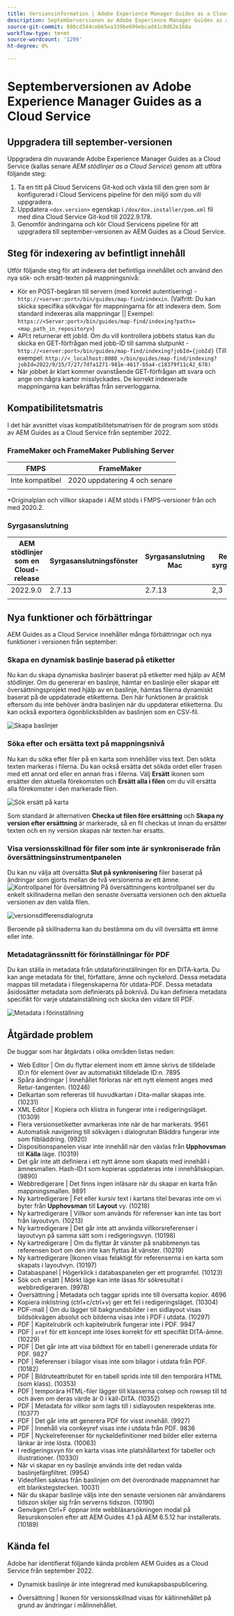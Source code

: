 ```yaml
---
title: Versionsinformation | Adobe Experience Manager Guides as a Cloud Service, september 2022-versionen
description: Septemberversionen av Adobe Experience Manager Guides as a Cloud Service
source-git-commit: 880cd344ceb65ea339be699ebcad41c0d62e168a
workflow-type: tm+mt
source-wordcount: '1299'
ht-degree: 0%

---
```


# Septemberversionen av Adobe Experience Manager Guides as a Cloud Service

## Uppgradera till september-versionen

Uppgradera din nuvarande Adobe Experience Manager Guides as a Cloud Service (kallas senare *AEM stödlinjer as a Cloud Service*) genom att utföra följande steg:
1. Ta en titt på Cloud Servicens Git-kod och växla till den gren som är konfigurerad i Cloud Servicens pipeline för den miljö som du vill uppgradera.
1. Uppdatera `<dox.version>` egenskap i `/dox/dox.installer/pom.xml` fil med dina Cloud Service Git-kod till 2022.9.178.
1. Genomför ändringarna och kör Cloud Servicens pipeline för att uppgradera till september-versionen av AEM Guides as a Cloud Service.

## Steg för indexering av befintligt innehåll

Utför följande steg för att indexera det befintliga innehållet och använd den nya sök- och ersätt-texten på mappningsnivå:
* Kör en POST-begäran till servern (med korrekt autentisering) - `http://<server:port>/bin/guides/map-find/indexin`.
(Valfritt: Du kan skicka specifika sökvägar för mappningarna för att indexera dem. Som standard indexeras alla mappningar || Exempel:   `https://<Server:port>/bin/guides/map-find/indexing?paths=<map_path_in_repository>`)
* API:t returnerar ett jobId. Om du vill kontrollera jobbets status kan du skicka en GET-förfrågan med jobb-ID till samma slutpunkt - `http://<server:port>/bin/guides/map-find/indexing?jobId={jobId}`
(Till exempel: `http://<_localhost:8080_>/bin/guides/map-find/indexing?jobId=2022/9/15/7/27/7dfa1271-981e-4617-b5a4-c18379f11c42_678)`
* När jobbet är klart kommer ovanstående GET-förfrågan att svara och ange om några kartor misslyckades. De korrekt indexerade mappningarna kan bekräftas från serverloggarna.


## Kompatibilitetsmatris

I det här avsnittet visas kompatibilitetsmatrisen för de program som stöds av AEM Guides as a Cloud Service från september 2022.

### FrameMaker och FrameMaker Publishing Server

| FMPS | FrameMaker |
| --- | --- |
| Inte kompatibel | 2020 uppdatering 4 och senare |
| | |

*Originalplan och villkor skapade i AEM stöds i FMPS-versioner från och med 2020.2.

### Syrgasanslutning

| AEM stödlinjer som en Cloud-release | Syrgasanslutningsfönster | Syrgasanslutning Mac | Redigera i syrgasfönster | Redigera i Syrgas Mac |
| --- | --- | --- | --- | --- |
| 2022.9.0 | 2.7.13 | 2.7.13 | 2,3 | 2,3 |
|  |  |  |  |


## Nya funktioner och förbättringar

AEM Guides as a Cloud Service innehåller många förbättringar och nya funktioner i versionen från september:


### Skapa en dynamisk baslinje baserad på etiketter

Nu kan du skapa dynamiska baslinjer baserat på etiketter med hjälp av AEM stödlinjer. Om du genererar en baslinje, hämtar en baslinje eller skapar ett översättningsprojekt med hjälp av en baslinje, hämtas filerna dynamiskt baserat på de uppdaterade etiketterna. Den här funktionen är praktisk eftersom du inte behöver ändra baslinjen när du uppdaterar etiketterna.
Du kan också exportera ögonblicksbilden av baslinjen som en CSV-fil.

![Skapa baslinjer](assets/dynamic-baseline.png)

### Söka efter och ersätta text på mappningsnivå

Nu kan du söka efter filer på en karta som innehåller viss text. Den sökta texten markeras i filerna. Du kan också ersätta det sökda ordet eller frasen med ett annat ord eller en annan fras i filerna.
Välj **Ersätt** ikonen som ersätter den aktuella förekomsten och **Ersätt alla i filen** om du vill ersätta alla förekomster i den markerade filen.

![Sök ersätt på karta](assets/map-find-replace.png)

Som standard är alternativen **Checka ut filen före ersättning** och **Skapa ny version efter ersättning** är markerade, så en fil checkas ut innan du ersätter texten och en ny version skapas när texten har ersatts.

### Visa versionsskillnad för filer som inte är synkroniserade från översättningsinstrumentpanelen

Du kan nu välja att översätta **Slut på synkronisering** filer baserat på ändringar som gjorts mellan de två versionerna av ett ämne.\
![Kontrollpanel för översättning](assets/translation-version-diff.png)
På översättningens kontrollpanel ser du enkelt skillnaderna mellan den senaste översatta versionen och den aktuella versionen av den valda filen.

![versionsdifferensdialogruta](assets/version-diff.png)

Beroende på skillnaderna kan du bestämma om du vill översätta ett ämne eller inte.

### Metadatagränssnitt för förinställningar för PDF

Du kan ställa in metadata från utdataförinställningen för en DITA-karta. Du kan ange metadata för titel, författare, ämne och nyckelord. Dessa metadata mappas till metadata i filegenskaperna för utdata-PDF.
Dessa metadata åsidosätter metadata som definierats på boknivå. Du kan definiera metadata specifikt för varje utdatainställning och skicka den vidare till PDF.

![Metadata i förinställning](assets/preset-metadata.png)


## Åtgärdade problem

De buggar som har åtgärdats i olika områden listas nedan:

* Web Editor | Om du flyttar element inom ett ämne skrivs de tilldelade ID:n för element över av automatiskt tilldelade ID:n. 7895
* Spåra ändringar | Innehållet förloras när ett nytt element anges med Retur-tangenten. (10246)
* Delkartan som refereras till huvudkartan i Dita-mallar skapas inte. (10231)
* XML Editor | Kopiera och klistra in fungerar inte i redigeringsläget. (10309)
* Flera versionsetiketter avmarkeras inte när de har markerats. 9561
* Automatisk navigering till sökvägen i dialogrutan Bläddra fungerar inte som filbläddring. (9920)
* Dispositionspanelen visar inte innehåll när den växlas från **Upphovsman** till **Källa** läge. (10319)
* Det går inte att definiera i ett nytt ämne som skapats med innehåll i ämnesmallen. Hash-ID:t som kopieras uppdateras inte i innehållskopian. (9890)
* Webbredigerare | Det finns ingen inläsare när du skapar en karta från mappningsmallen. 9891
* Ny kartredigerare | Fet eller kursiv text i kartans titel bevaras inte om vi byter från **Upphovsman** till **Layout** vy. (10218)
* Ny kartredigerare | Villkor som används för referenser kan inte tas bort från layoutvyn. (10213)
* Ny kartredigerare | Det går inte att använda villkorsreferenser i layoutvyn på samma sätt som i redigeringsvyn. (10198)
* Ny kartredigerare | Om du flyttar åt vänster på snabbmenyn tas referensen bort om den inte kan flyttas åt vänster. (10219)
* Ny kartredigerare |Ikonen visas felaktigt för referenserna i en karta som skapats i layoutvyn. (10197)
* Databaspanel | Högerklick i databaspanelen ger ett programfel. (10123)
* Sök och ersätt | Mörkt läge kan inte läsas för sökresultat i webbredigeraren. (9978)
* Översättning | Metadata och taggar sprids inte till översatta kopior. 4696
* Kopiera inklistring (ctrl+c/ctrl+v) ger ett fel i redigeringsläget. (10304)
* PDF-mall | Om du lägger till bakgrundsbilder i en sidlayout visas bildsökvägen absolut och bilderna visas inte i PDF i utdata. (10297)
* PDF | Kapitelrubrik och kapitelrubrik fungerar inte i PDF. 9947
* PDF | `xref` för ett koncept inte löses korrekt för ett specifikt DITA-ämne. (10229)
* PDF | Det går inte att visa bildtext för en tabell i genererade utdata för PDF. 9827
* PDF | Referenser i bilagor visas inte som bilagor i utdata från PDF. (10182)
* PDF | Bildruteattributet för en tabell sprids inte till den temporära HTML (som klass). (10353)
* PDF | temporära HTML-filer lägger till klasserna colsep och rowsep till td och även om deras värde är 0 i käll-DITA. (10352)
* PDF | Metadata för villkor som lagts till i sidlayouten respekteras inte. (10377)
* PDF | Det går inte att generera PDF för visst innehåll. (9927)
* PDF | Innehåll via conkeyref visas inte i utdata från PDF. 9836
* PDF | Nyckelreferenser för nyckeldefinitioner med bilder eller externa länkar är inte lösta. (10063)
* I redigeringsvyn för en karta visas inte platshållartext för tabeller och illustrationer. (10330)
* När vi skapar en ny baslinje används inte det redan valda baslinjefärgfiltret. (9954)
* Videofilen saknas från baslinjen om det överordnade mappnamnet har ett blankstegstecken. 10031)
* När du skapar baslinje väljs inte den senaste versionen när användarens tidszon skiljer sig från serverns tidszon. (10190)
* Genvägen Ctrl+F öppnar inte webbläsarsökningen modal på Resurskonsolen efter att AEM Guides 4.1 på AEM 6.5.12 har installerats. (10189)


## Kända fel

Adobe har identifierat följande kända problem AEM Guides as a Cloud Service från september 2022.


* Dynamisk baslinje är inte integrerad med kunskapsbaspublicering.

* Översättning | Ikonen för versionsskillnad visas för källinnehållet på grund av ändringar i målinnehållet.
